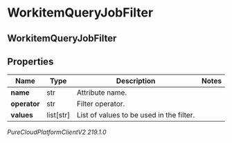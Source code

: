 # WorkitemQueryJobFilter

## WorkitemQueryJobFilter

## Properties

|Name | Type | Description | Notes|
|------------ | ------------- | ------------- | -------------|
| **name** | str | Attribute name. | |
| **operator** | str | Filter operator. | |
| **values** | list[str] | List of values to be used in the filter. | |



_PureCloudPlatformClientV2 219.1.0_
